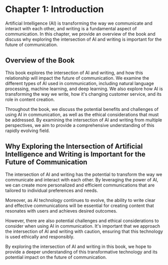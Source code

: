 Chapter 1: Introduction
=======================

Artificial Intelligence (AI) is transforming the way we communicate and interact with each other, and writing is a fundamental aspect of communication. In this chapter, we provide an overview of the book and discuss why exploring the intersection of AI and writing is important for the future of communication.

Overview of the Book
--------------------

This book explores the intersection of AI and writing, and how this relationship will impact the future of communication. We examine the different types of AI used in communication, including natural language processing, machine learning, and deep learning. We also explore how AI is transforming the way we write, how it's changing customer service, and its role in content creation.

Throughout the book, we discuss the potential benefits and challenges of using AI in communication, as well as the ethical considerations that must be addressed. By examining the intersection of AI and writing from multiple perspectives, we aim to provide a comprehensive understanding of this rapidly evolving field.

Why Exploring the Intersection of Artificial Intelligence and Writing is Important for the Future of Communication
------------------------------------------------------------------------------------------------------------------

The intersection of AI and writing has the potential to transform the way we communicate and interact with each other. By leveraging the power of AI, we can create more personalized and efficient communications that are tailored to individual preferences and needs.

Moreover, as AI technology continues to evolve, the ability to write clear and effective communications will be essential for creating content that resonates with users and achieves desired outcomes.

However, there are also potential challenges and ethical considerations to consider when using AI in communication. It's important that we approach the intersection of AI and writing with caution, ensuring that this technology is used ethically and responsibly.

By exploring the intersection of AI and writing in this book, we hope to provide a deeper understanding of this transformative technology and its potential impact on the future of communication.
